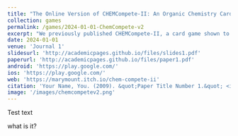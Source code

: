 ```yaml
---
title: "The Online Version of CHEMCompete-II: An Organic Chemistry Card Game to Differentiate between Substitution and Elimination Reactions of Alcohols"
collection: games
permalink: /games/2024-01-01-ChemCompete-v2
excerpt: "We previously published CHEMCompete-II, a card game shown to be successful at improving student comprehension of substitution and elimination reactions of alcohols.4 Once the pandemic disrupted in-person academic instruction, it was impossible to play CHEMCompete-II face-to-face. However, given the effectiveness of the game, as well as the difficulty of substitution and elimination reactions of alcohols, the need to convert the game onto an online platform to accommodate remote learning of this concept was urgent. Additionally, an online organic chemistry game on substitution and elimination reactions of alcohols has yet to be designed. Here, we describe the online version of CHEMCompete-II, and compare its effectiveness in improving student comprehension of these reactions to that of the physical version." 
date: 2024-01-01
venue: 'Journal 1'
slidesurl: 'http://academicpages.github.io/files/slides1.pdf'
paperurl: 'http://academicpages.github.io/files/paper1.pdf'
android: 'https://play.google.com/'
ios: 'https://play.google.com/'
web: 'https://marymount.itch.io/chem-compete-ii'
citation: 'Your Name, You. (2009). &quot;Paper Title Number 1.&quot; <i>Journal 1</i>. 1(1).'
image: '/images/chemcompetev2.png'
---
```

Test text 

what is it?